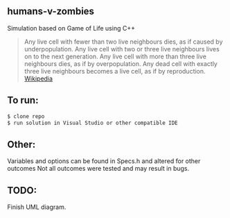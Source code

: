 ## humans-v-zombies
Simulation based on Game of Life using C++
>Any live cell with fewer than two live neighbours dies, as if caused by underpopulation.
>Any live cell with two or three live neighbours lives on to the next generation.
>Any live cell with more than three live neighbours dies, as if by overpopulation.
>Any dead cell with exactly three live neighbours becomes a live cell, as if by reproduction.
[Wikipedia](https://en.wikipedia.org/wiki/Conway's_Game_of_Life)

## To run:
```sh
$ clone repo
$ run solution in Visual Studio or other compatible IDE
```
## Other:
Variables and options can be found in Specs.h and altered for other outcomes
Not all outcomes were tested and may result in bugs.

## TODO:
Finish UML diagram.
